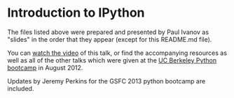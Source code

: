 Introduction to IPython
=======================

The files listed above were prepared and presented by Paul Ivanov as "slides"
in the order that they appear (except for this README.md file).

You can [watch the video](http://www.youtube.com/watch?v=oPM--1R1tTU) of this
talk, or find the accompanying resources as well as all of the other talks
which were given at the [UC Berkeley Python
bootcamp](http://www.pythonbootcamp.info/agenda) in August 2012.

Updates by Jeremy Perkins for the GSFC 2013 python bootcamp are included.